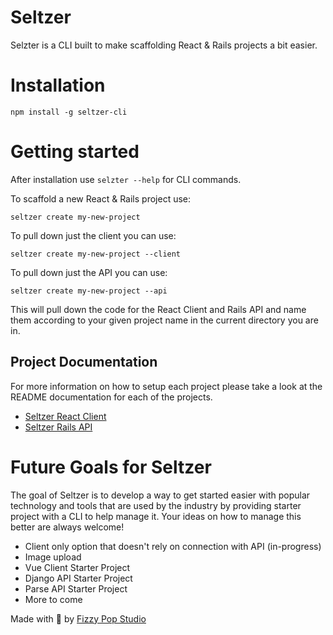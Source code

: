 # Seltzer

Selzter is a CLI built to make scaffolding React & Rails projects a bit easier.

# Installation

```shell
npm install -g seltzer-cli
```

# Getting started

After installation use `selzter --help` for CLI commands.

To scaffold a new React & Rails project use:

```shell
seltzer create my-new-project
```

To pull down just the client you can use:

```shell
seltzer create my-new-project --client
```

To pull down just the API you can use:

```shell
seltzer create my-new-project --api
```

This will pull down the code for the React Client and Rails API and name them according to your given project name in the current directory you are in.

## Project Documentation

For more information on how to setup each project please take a look at the README documentation for each of the projects.

- [Seltzer React Client](https://github.com/fizzypop-studio/seltzer-app)
- [Seltzer Rails API](https://github.com/fizzypop-studio/seltzer-api)

# Future Goals for Seltzer

The goal of Seltzer is to develop a way to get started easier with popular technology and tools that are used by the industry by providing starter project with a CLI to help manage it. Your ideas on how to manage this better are always welcome!

- Client only option that doesn't rely on connection with API (in-progress)
- Image upload
- Vue Client Starter Project
- Django API Starter Project
- Parse API Starter Project
- More to come


Made with 🥤 by [Fizzy Pop Studio](http://fizzypopstudio.com/)